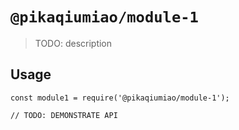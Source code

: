 # `@pikaqiumiao/module-1`

> TODO: description

## Usage

```
const module1 = require('@pikaqiumiao/module-1');

// TODO: DEMONSTRATE API
```
